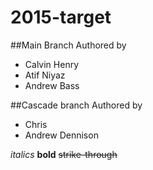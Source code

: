 # 2015-target
##Main Branch 
Authored by 
* Calvin Henry
* Atif Niyaz
* Andrew Bass

##Cascade branch 
Authored by 
* Chris
* Andrew Dennison

*italics* 
**bold**
 ~~strike-through~~

